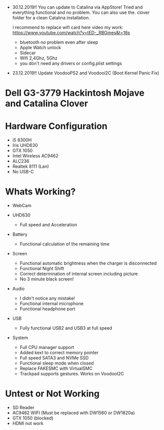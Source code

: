 * 30.12.2019!!	You can update to Catalina via AppStore! Tried and everything functional and no problem. You can also use the. clover folder for a clean Catalina installation.

	I recommend to replace wifi card here video my work: https://www.youtube.com/watch?v=tED-_RBGmes&t=16s
	
	- bluetooth no problem even after sleep
	- Apple Watch unlock
	- Sidecar
	- Wifi 2,4Ghz, 5Ghz
	- you don't need any drivers or config.plist settings
	
* 23.12.2019!! Update VoodooPS2 and Voodooi2C (Boot Kernel Panic Fix)

# Dell G3-3779 Hackintosh Mojave and Catalina Clover

# Hardware Configuration
* i5 8300H 
* Iris UHD630 
* GTX 1050
* Intel Wireless AC9462 
* ALC236 
* Realtek 8111 (Lan)
* No USB-C

# Whats Working?

* WebCam

* UHD630

	- Full speed and Acceleration
	
* Battery

	- Functional calculation of the remaining time
	
* Screen

	- Functional automatic brightness when the charger is disconnected
	- Functional Night Shift
	- Correct determination of internal screen including picture
	- No 3 minute black screen!
	
* Audio

	- I didn't notice any mistake!
	- Functional internal microphone
	- Functional headphone port
	
* USB

	- Fully functional USB2 and USB3 at full speed

* System

	- Full CPU manager support
	- Added kext to correct memory pointer
	- Full speed SATA3 and NVMe SSD
	- Functional sleep mode when closed
	- Replace FAKESMC with VirtualSMC
	- Trackpad supports gestures. Works on VoodooI2C
	
# Untest or Not Working
* SD Reader 
* AC9462 WIFI (Must be replaced with DW1560 or DW1820a)
* GTX 1050 (blocked) 
* HDMI not work
